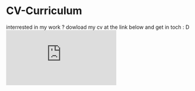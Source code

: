 # CV-Curriculum
interrested in my work ? dowload my cv at the link below and get in toch : D
![cv-curriculum_vercel.pdf](https://github.com/RafaelaMirabile/CV-Curriculum/files/9956512/cv-curriculum_vercel.pdf)
